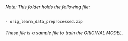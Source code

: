 ###### Note: This folder holds the following file:
    - orig_learn_data_preprocessed.zip

###### These file is a sample file to train the ORIGINAL MODEL.